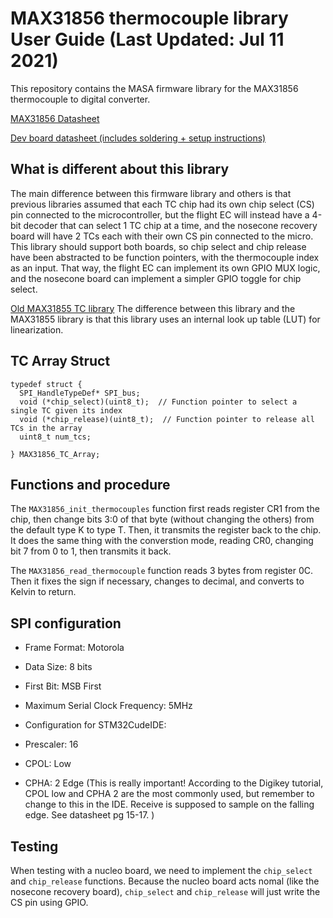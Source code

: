 # MAX31856 thermocouple library User Guide (Last Updated: Jul 11 2021)
This repository contains the MASA firmware library for the MAX31856  thermocouple to digital converter.

[MAX31856 Datasheet](https://datasheets.maximintegrated.com/en/ds/MAX31856.pdf)

[Dev board datasheet (includes soldering + setup instructions)](https://cdn-learn.adafruit.com/downloads/pdf/adafruit-max31856-thermocouple-amplifier.pdf)

## What is different about this library
The main difference between this firmware library and others is that previous libraries assumed that each TC chip had its own chip select (CS) pin connected to the microcontroller, but the flight EC will instead have a 4-bit decoder that can select 1 TC chip at a time, and the nosecone recovery board will have 2 TCs each with their own CS pin connected to the micro. This library should support both boards, so chip select and chip release have been abstracted to be function pointers, with the thermocouple index as an input. That way, the flight EC can implement its own GPIO MUX logic, and the nosecone board can implement a simpler GPIO toggle for chip select.

[Old MAX31855 TC library](https://gitlab.eecs.umich.edu/masa/avionics/firmware-libraries/-/tree/feature-MAX31856-dev/MAX31855)
The difference between this library and the MAX31855 library is that this library uses an internal look up table (LUT) for linearization.

## TC Array Struct
```
typedef struct {
  SPI_HandleTypeDef* SPI_bus;
  void (*chip_select)(uint8_t);  // Function pointer to select a single TC given its index
  void (*chip_release)(uint8_t);  // Function pointer to release all TCs in the array
  uint8_t num_tcs;

} MAX31856_TC_Array;
```

## Functions and procedure
The `MAX31856_init_thermocouples` function first reads register CR1 from the chip, then change bits 3:0 of that byte (without changing the others) from the default type K to type T. Then, it transmits the register back to the chip. It does the same thing with the converstion mode, reading CR0, changing bit 7 from 0 to 1, then transmits it back. 

The `MAX31856_read_thermocouple` function reads 3 bytes from register 0C. Then it fixes the sign if necessary, changes to decimal, and converts to Kelvin to return. 

## SPI configuration
* Frame Format: Motorola
* Data Size: 8 bits
* First Bit: MSB First
* Maximum Serial Clock Frequency: 5MHz

* Configuration for STM32CudeIDE:
* Prescaler: 16
* CPOL: Low
* CPHA: 2 Edge (This is really important! According to the Digikey tutorial, CPOL low and CPHA 2 are the most commonly used, but remember to change to this in the IDE. Receive is supposed to sample on the falling edge. See datasheet pg 15-17. )

## Testing
When testing with a nucleo board, we need to implement the `chip_select` and `chip_release` functions. Because the nucleo board acts nomal (like the nosecone recovery board), `chip_select` and `chip_release` will just write the CS pin using GPIO. 


